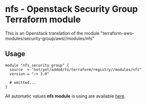 # nfs - Openstack Security Group Terraform module

This is an Openstack translation of the module "terraform-aws-modules/security-group/aws//modules/nfs"

## Usage

```hcl
module "nfs_security_group" {
  source  = "not/yet/added/to/terraform/registry//modules/nfs"
  version = "~> 3.0"

  # omitted...
}
```

All automatic values **nfs module** is using are available [here](https://github.com/terraform-aws-modules/terraform-aws-security-group/blob/master/modules/nfs/auto_values.tf).

<!-- BEGINNING OF PRE-COMMIT-TERRAFORM DOCS HOOK -->
<!-- END OF PRE-COMMIT-TERRAFORM DOCS HOOK -->
